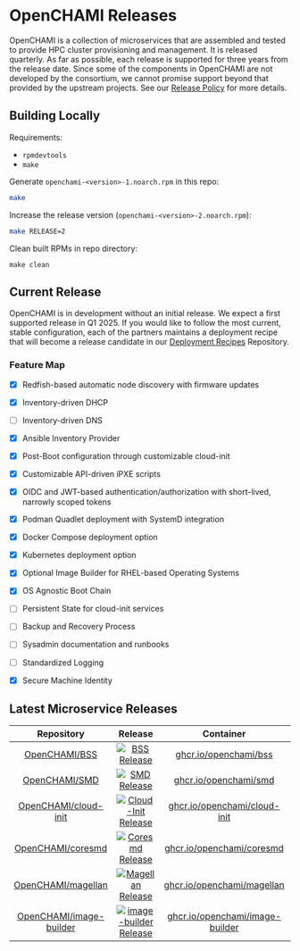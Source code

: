 # OpenCHAMI Releases

OpenCHAMI is a collection of microservices that are assembled and tested to provide HPC cluster provisioning and management.  It is released quarterly.  As far as possible, each release is supported for three years from the release date.  Since some of the components in OpenCHAMI are not developed by the consortium, we cannot promise support beyond that provided by the upstream projects.  See our [Release Policy](/Release_Policy.md) for more details.

## Building Locally

Requirements:

- `rpmdevtools`
- `make`

Generate `openchami-<version>-1.noarch.rpm` in this repo:

```bash
make
```

Increase the release version (`openchami-<version>-2.noarch.rpm`):

```bash
make RELEASE=2
```

Clean built RPMs in repo directory:

```
make clean
```

## Current Release

OpenCHAMI is in development without an initial release.  We expect a first supported release in Q1 2025.  If you would like to follow the most current, stable configuration, each of the partners maintains a deployment recipe that will become a release candidate in our [Deployment Recipes](https://github.com/OpenCHAMI/deployment-recipes) Repository.

### Feature Map

- [x] Redfish-based automatic node discovery with firmware updates
- [x] Inventory-driven DHCP
- [ ] Inventory-driven DNS
- [x] Ansible Inventory Provider
- [x] Post-Boot configuration through customizable cloud-init
- [x] Customizable API-driven iPXE scripts
- [x] OIDC and JWT-based authentication/authorization with short-lived, narrowly scoped tokens
- [x] Podman Quadlet deployment with SystemD integration
- [x] Docker Compose deployment option
- [x] Kubernetes deployment option
- [x] Optional Image Builder for RHEL-based Operating Systems
- [x] OS Agnostic Boot Chain
- [ ] Persistent State for cloud-init services
- [ ] Backup and Recovery Process
- [ ] Sysadmin documentation and runbooks
- [ ] Standardized Logging
- [x] Secure Machine Identity


## Latest Microservice Releases

| Repository | Release | Container | Attestations |
| :---: | :----: | :----: | :------: | 
| [OpenCHAMI/BSS](https://github.com/openchami/bss) | [![BSS Release](https://badgen.net/github/release/openchami/bss/stable)](https://github.com/openchami/bss/releases) | [ghcr.io/openchami/bss](https://github.com/OpenCHAMI/bss/pkgs/container/bss) | [Attestations](https://github.com/OpenCHAMI/bss/attestations) |
| [OpenCHAMI/SMD](https://github.com/openchami/smd) | [![SMD Release](https://badgen.net/github/release/openchami/smd/stable)](https://github.com/openchami/smd/releases) | [ghcr.io/openchami/smd](https://github.com/OpenCHAMI/smd/pkgs/container/smd) | [Attestations](https://github.com/OpenCHAMI/smd/attestations) |
| [OpenCHAMI/cloud-init](https://github.com/openchami/cloud-init) | [![Cloud-Init Release](https://badgen.net/github/release/openchami/cloud-init/stable)](https://github.com/openchami/cloud-init/releases) | [ghcr.io/openchami/cloud-init](https://github.com/OpenCHAMI/cloud-init/pkgs/container/cloud-init) | [Attestations](https://github.com/OpenCHAMI/cloud-init/attestations) |
| [OpenCHAMI/coresmd](https://github.com/openchami/coresmd) | [![Coresmd Release](https://badgen.net/github/release/openchami/coresmd/stable)](https://github.com/openchami/coresmd/releases) | [ghcr.io/openchami/coresmd](https://github.com/OpenCHAMI/coresmd/pkgs/container/coresmd) | [Attestations](https://github.com/OpenCHAMI/coresmd/attestations) |
| [OpenCHAMI/magellan](https://github.com/openchami/magellan) | [![Magellan Release](https://badgen.net/github/release/openchami/magellan/stable)](https://github.com/openchami/magellan/releases) | [ghcr.io/openchami/magellan](https://github.com/OpenCHAMI/magellan/pkgs/container/magellan) | [Attestations](https://github.com/OpenCHAMI/magellan/attestations) |
| [OpenCHAMI/image-builder](https://github.com/openchami/image-builder) | [![image-builder Release](https://badgen.net/github/release/openchami/image-builder/stable)](https://github.com/openchami/image-builder/releases) | [ghcr.io/openchami/image-builder](https://github.com/OpenCHAMI/image-builder/pkgs/container/image-builder) | [Attestations](https://github.com/OpenCHAMI/image-builder/attestations) |



